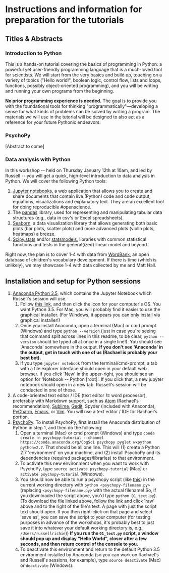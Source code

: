 # Instructions and information for preparation for the tutorials

## Titles & Abstracts

### Introduction to Python

This is a hands-on tutorial covering the basics of programming in Python: a powerful yet
user-friendly programming language that is a much-loved tool for scientists. We will
start from the very basics and build up, touching on a variety of topics ("Hello 
world!", boolean logic, control flow, lists and loops, functions, possibly
object-oriented programming), and you will be writing and running your own
programs from the beginning.

**No prior programming experience is needed.** The goal is to provide you with 
the foundational tools for thinking "programmatically"—developing a sense for
what kinds of problems can be solved by writing a program. The materials we will
use in the tutorial will be designed to also act as a reference for your future
Pythonic endeavors. 

### PsychoPy

[Abstract to come]

### Data analysis with Python

In this workshop -- held on Thursday January 12th at 10am, and led by Russell -- you will get a quick, high-level introduction to data analysis in Python. We will cover the following Python tools:

1. [Jupyter notebooks](https://jupyter.org/), a web application that allows you to create and share documents that contain live (Python) code and code output, equations, visualizations and explanatory text. They are an excellent tool for doing reproducible #openscience.
2. The [pandas](http://pandas.pydata.org) library, used for representing and manipulating tabular data structures (e.g., data in csv's or Excel spreadsheets).
3. [Seaborn](http://seaborn.pydata.org), a data visualization library that allows generating both basic plots (bar plots, scatter plots) and more advanced plots (violin plots, heatmaps) a breeze.
4. [Scipy.stats](https://docs.scipy.org/doc/scipy/reference/stats.html) and/or [statsmodels](http://statsmodels.sourceforge.net/), libraries with common statistical functions and tests in the general(ized) linear model and beyond.

Right now, the plan is to cover 1-4 with data from [WordBank](wordbank.stanford.edu), an open database of children's vocabulary development. If there is time (which is unlikely), we may showcase 1-4 with data collected by me and Matt Hall.

## Installation and setup for Python sessions

1. [Anaconda Python 3.5](https://www.continuum.io/downloads), which contains the Jupyter Notebook which Russell's session will use.
    1. Follow [this link](https://www.continuum.io/downloads), and then click the icon for your computer's OS. You want Python 3.5. For Mac, you will probably find it easier to use the graphical installer. (For Windows, it appears you can only install via graphical installer!)
    2. Once you install Anaconda, open a terminal (Mac) or cmd prompt (Windows) and type `python --version` (just in case you're seeing that command split across lines in this readme, to be clear, `python --version` should be typed all at once in a single line!). You should see 'Anaconda' somewhere in the output. **If you don't see 'Anaconda' in the output, get in touch with one of us (Rachael is probably your best bet).**
    3. If you type `jupyter notebook` from the terminal/cmd-prompt, a tab with a file explorer interface should open in your default web browser. If you click 'New' in the upper-right, you should see an option for 'Notebook -- Python [root]'. If you click that, a new jupyter notebook should open in a new tab. Russell's session will be conducted in one of these.
2. A code-oriented text editor / IDE (text editor **!=** word processor), preferably with Markdown support, such as [Atom](https://atom.io) (Rachael's recommendation), [Sublime](https://www.sublimetext.com/), [Gedit](https://wiki.gnome.org/Apps/Gedit), Spyder (included with Anaconda), [PyCharm](https://www.jetbrains.com/pycharm/), [Emacs](https://www.gnu.org/software/emacs/), or [Vim](http://www.vim.org/). You will use a text editor / IDE for Rachael's portion.
3. [PsychoPy](www.psychopy.org). To install PsychoPy, first install the Anaconda distribution of Python in step 1, and then do the following:
    1. Open a terminal (Mac) or cmd prompt (Windows) and type `conda create -n psychopy-tutorial --channel https://conda.anaconda.org/CogSci psychopy pyglet wxpython python=2.7`. That should be all one line. This will (1) create a Python 2.7 'environment' on your machine, and (2) install PsychoPy and its dependencies (required packages/libraries) to that environment.
    2. To activate this new environment when you want to work with PsychoPy, type `source activate psychopy-tutorial` (Mac) or `activate psychopy-tutorial` (Windows).
    3. You should now be able to run a psychopy script (like [this](https://github.com/drussellmrichie/uconn_jterm_python_workshops/blob/master/python-psychopy/01_text.py)) in the current working directory with `python <psychopy-filename.py>` (replacing `<psychopy-filename.py>` with the actual filename! So, if you downloaded the script above, you'd type `python 01_text.py`). (To download the file linked above, follow the link and click 'raw' above and to the right of the file's text. A page with just the script text should open. If you then right-click on that page and select 'save as', you can save the script to your computer (for testing purposes in advance of the workshops, it's probably best to just save it into whatever your default working directory is, e.g., `/Users/russellrichie`)) **If you run the `01_text.py` script, a window should pop up and display "Hello World", closer after a few seconds, and then return control of the console to you.**
    4. To deactivate this environment and return to the default Python 3.5 environment installed by Anaconda (so you can work on Rachael's and Russell's sessions, for example), type `source deactivate` (Mac) or `deactivate` (Windows).
